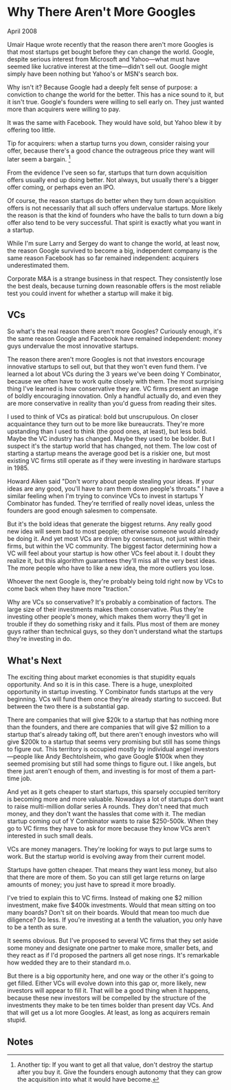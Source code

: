 # Why There Aren't More Googles

April 2008

Umair Haque wrote recently that the reason there aren't more Googles is that most startups get bought before they can change the world. Google, despite serious interest from Microsoft and Yahoo—what must have seemed like lucrative interest at the time—didn't sell out. Google might simply have been nothing but Yahoo's or MSN's search box.

Why isn't it? Because Google had a deeply felt sense of purpose: a conviction to change the world for the better. This has a nice sound to it, but it isn't true. Google's founders were willing to sell early on. They just wanted more than acquirers were willing to pay.

It was the same with Facebook. They would have sold, but Yahoo blew it by offering too little.

Tip for acquirers: when a startup turns you down, consider raising your offer, because there's a good chance the outrageous price they want will later seem a bargain. [^1]

From the evidence I've seen so far, startups that turn down acquisition offers usually end up doing better. Not always, but usually there's a bigger offer coming, or perhaps even an IPO.

Of course, the reason startups do better when they turn down acquisition offers is not necessarily that all such offers undervalue startups. More likely the reason is that the kind of founders who have the balls to turn down a big offer also tend to be very successful. That spirit is exactly what you want in a startup.

While I'm sure Larry and Sergey do want to change the world, at least now, the reason Google survived to become a big, independent company is the same reason Facebook has so far remained independent: acquirers underestimated them.

Corporate M&A is a strange business in that respect. They consistently lose the best deals, because turning down reasonable offers is the most reliable test you could invent for whether a startup will make it big.

## VCs

So what's the real reason there aren't more Googles? Curiously enough, it's the same reason Google and Facebook have remained independent: money guys undervalue the most innovative startups.

The reason there aren't more Googles is not that investors encourage innovative startups to sell out, but that they won't even fund them. I've learned a lot about VCs during the 3 years we've been doing Y Combinator, because we often have to work quite closely with them. The most surprising thing I've learned is how conservative they are. VC firms present an image of boldly encouraging innovation. Only a handful actually do, and even they are more conservative in reality than you'd guess from reading their sites.

I used to think of VCs as piratical: bold but unscrupulous. On closer acquaintance they turn out to be more like bureaucrats. They're more upstanding than I used to think (the good ones, at least), but less bold. Maybe the VC industry has changed. Maybe they used to be bolder. But I suspect it's the startup world that has changed, not them. The low cost of starting a startup means the average good bet is a riskier one, but most existing VC firms still operate as if they were investing in hardware startups in 1985.

Howard Aiken said "Don't worry about people stealing your ideas. If your ideas are any good, you'll have to ram them down people's throats." I have a similar feeling when I'm trying to convince VCs to invest in startups Y Combinator has funded. They're terrified of really novel ideas, unless the founders are good enough salesmen to compensate.

But it's the bold ideas that generate the biggest returns. Any really good new idea will seem bad to most people; otherwise someone would already be doing it. And yet most VCs are driven by consensus, not just within their firms, but within the VC community. The biggest factor determining how a VC will feel about your startup is how other VCs feel about it. I doubt they realize it, but this algorithm guarantees they'll miss all the very best ideas. The more people who have to like a new idea, the more outliers you lose.

Whoever the next Google is, they're probably being told right now by VCs to come back when they have more "traction."

Why are VCs so conservative? It's probably a combination of factors. The large size of their investments makes them conservative. Plus they're investing other people's money, which makes them worry they'll get in trouble if they do something risky and it fails. Plus most of them are money guys rather than technical guys, so they don't understand what the startups they're investing in do.

## What's Next

The exciting thing about market economies is that stupidity equals opportunity. And so it is in this case. There is a huge, unexploited opportunity in startup investing. Y Combinator funds startups at the very beginning. VCs will fund them once they're already starting to succeed. But between the two there is a substantial gap.

There are companies that will give $20k to a startup that has nothing more than the founders, and there are companies that will give $2 million to a startup that's already taking off, but there aren't enough investors who will give $200k to a startup that seems very promising but still has some things to figure out. This territory is occupied mostly by individual angel investors—people like Andy Bechtolsheim, who gave Google $100k when they seemed promising but still had some things to figure out. I like angels, but there just aren't enough of them, and investing is for most of them a part-time job.

And yet as it gets cheaper to start startups, this sparsely occupied territory is becoming more and more valuable. Nowadays a lot of startups don't want to raise multi-million dollar series A rounds. They don't need that much money, and they don't want the hassles that come with it. The median startup coming out of Y Combinator wants to raise $250-500k. When they go to VC firms they have to ask for more because they know VCs aren't interested in such small deals.

VCs are money managers. They're looking for ways to put large sums to work. But the startup world is evolving away from their current model.

Startups have gotten cheaper. That means they want less money, but also that there are more of them. So you can still get large returns on large amounts of money; you just have to spread it more broadly.

I've tried to explain this to VC firms. Instead of making one $2 million investment, make five $400k investments. Would that mean sitting on too many boards? Don't sit on their boards. Would that mean too much due diligence? Do less. If you're investing at a tenth the valuation, you only have to be a tenth as sure.

It seems obvious. But I've proposed to several VC firms that they set aside some money and designate one partner to make more, smaller bets, and they react as if I'd proposed the partners all get nose rings. It's remarkable how wedded they are to their standard m.o.

But there is a big opportunity here, and one way or the other it's going to get filled. Either VCs will evolve down into this gap or, more likely, new investors will appear to fill it. That will be a good thing when it happens, because these new investors will be compelled by the structure of the investments they make to be ten times bolder than present day VCs. And that will get us a lot more Googles. At least, as long as acquirers remain stupid.

## Notes

[^1]: Another tip: If you want to get all that value, don't destroy the startup after you buy it. Give the founders enough autonomy that they can grow the acquisition into what it would have become.
